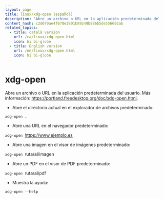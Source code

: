 ```yaml
---
layout: page
title: linux/xdg-open (español)
description: "Abre un archivo o URL en la aplicación predeterminada del usuario."
content_hash: c2d670ae4f678e3801b89240b886b5de556602ab
related_topics:
  - title: català version
    url: /ca/linux/xdg-open.html
    icon: bi bi-globe
  - title: English version
    url: /en/linux/xdg-open.html
    icon: bi bi-globe
---
```

# xdg-open

Abre un archivo o URL en la aplicación predeterminada del usuario.
Más información: <https://portland.freedesktop.org/doc/xdg-open.html>.

- Abre el directorio actual en el explorador de archivos predeterminado:

`xdg-open .`

- Abre una URL en el navegador predeterminado:

`xdg-open `<span class="tldr-var badge badge-pill bg-dark-lm bg-white-dm text-white-lm text-dark-dm font-weight-bold">https://www.ejemplo.es</span>

- Abre una imagen en el visor de imágenes predeterminado:

`xdg-open `<span class="tldr-var badge badge-pill bg-dark-lm bg-white-dm text-white-lm text-dark-dm font-weight-bold">ruta/al/imagen</span>

- Abre un PDF en el visor de PDF predeterminado:

`xdg-open `<span class="tldr-var badge badge-pill bg-dark-lm bg-white-dm text-white-lm text-dark-dm font-weight-bold">ruta/al/pdf</span>

- Muestra la ayuda:

`xdg-open --help`
